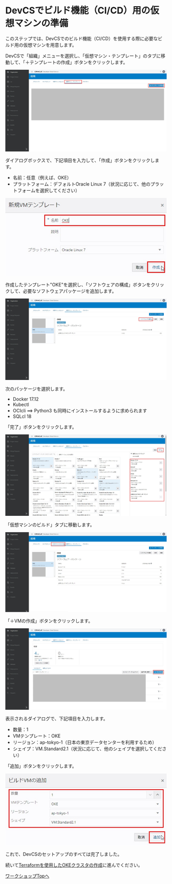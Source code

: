 DevCSでビルド機能（CI/CD）用の仮想マシンの準備
=====
このステップでは、DevCSでのビルド機能（CI/CD）を使用する際に必要なビルド用の仮想マシンを用意します。

DevCSで「組織」メニューを選択し、「仮想マシン・テンプレート」のタブに移動して、「＋テンプレートの作成」ボタンをクリックします。

![](images/1150.jpg "")

ダイアログボックスで、下記項目を入力して、「作成」ボタンをクリックします。

+ 名前：任意（例えば、OKE）
+ プラットフォーム：デフォルトOracle Linux 7（状況に応じて、他のプラットフォームを選択してください）

![](images/1160.jpg "")

作成したテンプレート"OKE"を選択し、「ソフトウェアの構成」ボタンをクリックして、必要なソフトウェアパッケージを追加します。

![](images/1170.jpg "")

次のパッケージを選択します。

+ Docker 17.12
+ Kubectl
+ OCIcli ==> Python3 も同時にインストールするように求められます
+ SQLcl 18

「完了」ボタンをクリックします。

![](images/1180.jpg "")

「仮想マシンのビルド」タブに移動します。

![](images/1190.jpg "")

「＋VMの作成」ボタンをクリックします。

![](images/1200.jpg "")

表示されるダイアログで、下記項目を入力します。

+ 数量：1
+ VMテンプレート：OKE
+ リージョン：ap-tokyo-1（日本の東京データセンターを利用するため）
+ シェイプ：VM.Standard2.1（状況に応じて、他のシェイプを選択してください）

「追加」ボタンをクリックします。

![](images/1210.jpg "")

これで、DevCSのセットアップのすべては完了しました。

続いて[Terraformを使用したOKEクラスタの作成](WorkshopGuide500ProvisionOKECluster.md)に進んでください。

[ワークショップTopへ](../README.md)